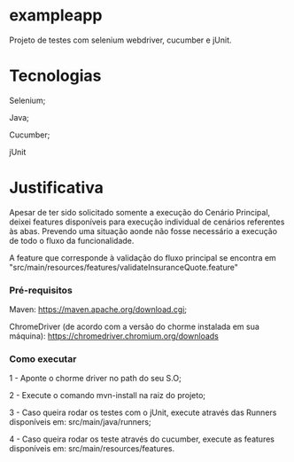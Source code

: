 # exampleapp
Projeto de testes com selenium webdriver, cucumber e jUnit.

# Tecnologias
Selenium;

Java;

Cucumber;

jUnit

# Justificativa

Apesar de ter sido solicitado somente a execução do Cenário Principal, deixei features disponíveis para execução individual de cenários referentes às abas. Prevendo uma situação aonde não fosse necessário a execução de todo o fluxo da funcionalidade.

A feature que corresponde à validação do fluxo principal se encontra em "src/main/resources/features/validateInsuranceQuote.feature"

### Pré-requisitos

Maven: https://maven.apache.org/download.cgi;

ChromeDriver (de acordo com a versão do chorme instalada em sua máquina): https://chromedriver.chromium.org/downloads

### Como executar
 1 - Aponte o chorme driver no path do seu S.O;
 
 2 - Execute o comando mvn-install na raiz do projeto;
 
 3 - Caso queira rodar os testes com o jUnit, execute através das Runners disponíveis em: src/main/java/runners;
 
 4 - Caso queira rodar os teste através do cucumber, execute as features disponíveis em: src/main/resources/features.
